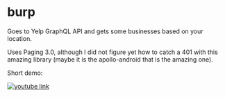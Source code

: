 # burp

Goes to Yelp GraphQL API and gets some businesses based on your location.

Uses Paging 3.0, although I did not figure yet how to catch a 401 with this amazing library
(maybe it is the apollo-android that is the amazing one).

Short demo:

[![youtube link](https://img.youtube.com/vi/PqKm1VQ0VIU/0.jpg)](https://www.youtube.com/watch?v=PqKm1VQ0VIU)
